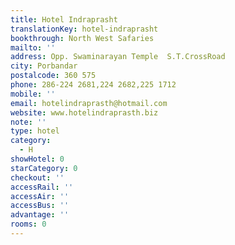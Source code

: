 ```yaml
---
title: Hotel Indraprasht
translationKey: hotel-indraprasht
bookthrough: North West Safaries
mailto: ''
address: Opp. Swaminarayan Temple  S.T.CrossRoad
city: Porbandar
postalcode: 360 575
phone: 286-224 2681,224 2682,225 1712
mobile: ''
email: hotelindraprasth@hotmail.com
website: www.hotelindraprasth.biz
note: ''
type: hotel
category:
  - H
showHotel: 0
starCategory: 0
checkout: ''
accessRail: ''
accessAir: ''
accessBus: ''
advantage: ''
rooms: 0
---
```

